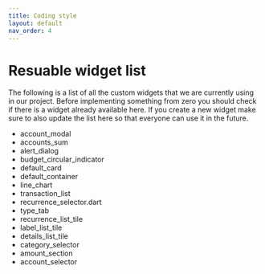 ```yaml
---
title: Coding style
layout: default
nav_order: 4
---
```


# Resuable widget list

The following is a list of all the custom widgets that we are currently using in our project. Before implementing something from zero you should check if there is a widget already available here. 
If you create a new widget make sure to also update the list here so that everyone can use it in the future.

- account_modal
- accounts_sum
- alert_dialog
- budget_circular_indicator
- default_card
- default_container
- line_chart
- transaction_list
- recurrence_selector.dart
- type_tab 
- recurrence_list_tile 
- label_list_tile 
- details_list_tile 
- category_selector 
- amount_section 
- account_selector